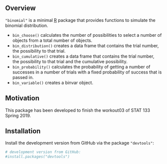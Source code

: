 
## Overview

`"binomial"` is a minimal [R](http://www.r-project.org/) package that
provides functions to simulate the binomial distribution.

  - `bin_choose()` calculates the number of possibilities to select a number of objects from a total number of objects.
  - `bin_distribution()` creates a data frame that contains the trial number, the possibility to that trial.
  - `bin_cumulative()` creates a data frame that contains the trial number, the possibility to that trial and the cumulative possibility.
  - `bin_probability()` calculates the probability of getting a number of successes in a number of trials with a fixed probability of success that is passed in.
  - `bin_variable()` creates a binvar object.

## Motivation

This package has been developed to finish the workout03 of STAT 133 Spring 2019.

## Installation
Install the development version from GitHub via the package
`"devtools"`:

``` r
# development version from GitHub:
#install.packages("devtools") 
```
